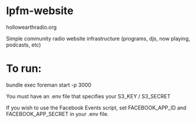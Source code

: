 lpfm-website
============

hollowearthradio.org

Simple community radio website infrastructure (programs, djs, now playing, podcasts, etc)

To run:
============
bundle exec foreman start -p 3000

You must have an .env file that specifies  your S3_KEY / S3_SECRET

If you wish to use the Facebook Events script, set FACEBOOK_APP_ID and FACEBOOK_APP_SECRET in your .env file.
